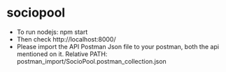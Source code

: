 # sociopool
* To run nodejs: npm start
* Then check http://localhost:8000/
* Please import the API Postman Json file to your postman, both the api mentioned on it. Relative PATH: postman_import/SocioPool.postman_collection.json
